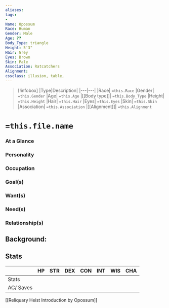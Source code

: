 ```yaml
---
aliases:
tags:
-
Name: Opossum
Race: Human
Gender: Male
Age: ??
Body_Type: triangle
Height: 5'3"
Hair: Grey
Eyes: Brown
Skin: Pale
Association: Ratcatchers
Alignment:
cssclass: illusion, table, 
---
```

> [!infobox]
> |Type|Description|
> |---|---|
> |Race| `=this.Race`
> |Gender| `=this.Gender`
> |Age| `=this.Age`
> |[[Body type]]| `=this.Body_Type`
> |Height| `=this.Height`
> |Hair| `=this.Hair`
> |Eyes| `=this.Eyes`
> |Skin| `=this.Skin`
> |Association| `=this.Association`
> |[[Alignment]]| `=this.Alignment`
> 


# `=this.file.name`
### At a Glance
### Personality
### Occupation
### Goal(s)
### Want(s)
### Need(s)
### Relationship(s)

## Background:

## Stats
|           | HP  | STR | DEX | CON | INT | WIS | CHA |
| --------- | --- | --- | --- | --- | --- | --- | --- |
| Stats     |     |     |     |     |     |     |     |
| AC/ Saves |     |     |     |     |     |     |     |
[[Reliquary Heist Introduction by Opossum]]